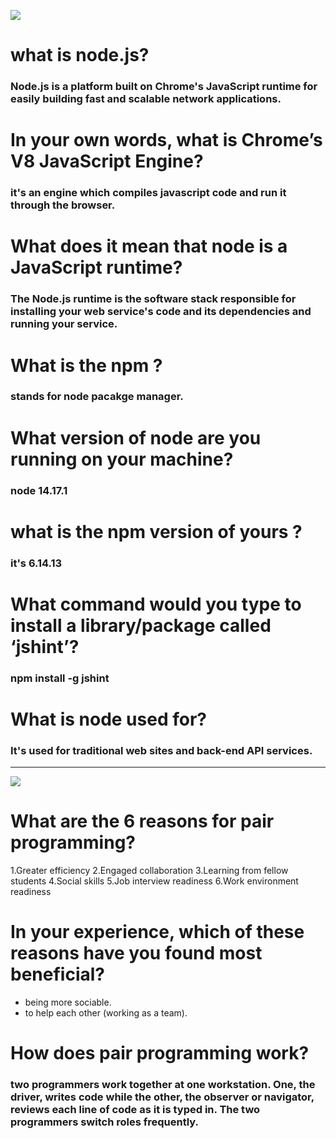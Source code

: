 ![](https://railsware.com/blog/wp-content/uploads/2018/09/2400%D1%851260-rw-blog-node-js.png)



# what is node.js?

### Node.js is a platform built on Chrome's JavaScript runtime for easily building fast and scalable network applications.

# In your own words, what is Chrome’s V8 JavaScript Engine?

### it's an engine which compiles javascript code and run it through the browser.

# What does it mean that node is a JavaScript runtime?

### The Node.js runtime is the software stack responsible for installing your web service's code and its dependencies and running your service.

# What is the npm ?

### stands for node pacakge manager.

# What version of node are you running on your machine?

### node 14.17.1

# what is the npm version of yours ?

### it's 6.14.13

# What command would you type to install a library/package called ‘jshint’?

### npm install -g jshint

# What is node used for?

###  It's used for traditional web sites and back-end API services.


*** 

![](https://images.prismic.io/impactio-blog/06eab7d7-e9ef-4ae3-b93b-8bcc47372fb3_Pair++programming.png?auto=compress,format)


# What are the 6 reasons for pair programming?

1.Greater efficiency
2.Engaged collaboration
3.Learning from fellow students
4.Social skills
5.Job interview readiness
6.Work environment readiness

# In your experience, which of these reasons have you found most beneficial?

* being more sociable.
* to help each other (working as a team).

# How does pair programming work?

### two programmers work together at one workstation. One, the driver, writes code while the other, the observer or navigator, reviews each line of code as it is typed in. The two programmers switch roles frequently.





